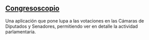
## [Congresoscopio](https://votaciones.lanacion.com.ar/)

Una aplicación que pone lupa a las votaciones en las Cámaras de Diputados y Senadores, permitiendo ver en detalle la actividad parlamentaria. 

<!-- 
[vertical-sep]

### Todo comenzó con csv...
 -->